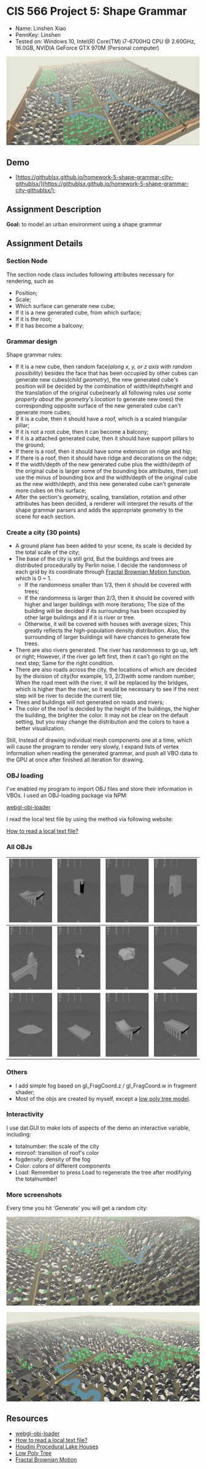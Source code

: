 # CIS 566 Project 5: Shape Grammar

* Name: Linshen Xiao
* PennKey: Linshen
* Tested on: Windows 10, Intel(R) Core(TM) i7-6700HQ CPU @ 2.60GHz, 16.0GB, NVIDIA GeForce GTX 970M (Personal computer)

![](img/cover.png)

## Demo

- [https://githublsx.github.io/homework-5-shape-grammar-city-githublsx/](https://githublsx.github.io/homework-5-shape-grammar-city-githublsx/);

## Assignment Description

**Goal:** to model an urban environment using a shape grammar

## Assignment Details

### Section Node

The section node class includes following attributes necessary for rendering, such as

- Position;
- Scale;
- Which surface can generate new cube;
- If it is a new generated cube, from which surface;
- If it is the root;
- If it has become a balcony;

### Grammar design

Shape grammar rules:

- If it is a new cube, then random face(*along x, y, or z axis with random possibility*) besides the face that has been occupied by other cubes can generate new cubes(*child geometry*), the new generated cube's position will be decided by the combination of width/depth/height and the translation of the original cube(nearly all following rules *use some property about the geometry's location* to generate new ones) the corresponding opposite surface of the new generated cube can't generate more cubes;
- If it is a cube, then it should have a roof, which is a scaled triangular pillar;
- If it is not a root cube, then it can become a balcony;
- If it is a attached generated cube, then it should have support pillars to the ground;
- If there is a roof, then it should have some extension on ridge and hip;
- If there is a roof, then it should have ridge and decorations on the ridge;
- If the width/depth of the new generated cube plus the width/depth of the original cube is larger some of the bounding box attributes, then just use the minus of bounding box and the width/depth of the original cube as the new width/depth, and this new generated cube can't generate more cubes on this surface;
- After the section's geometry, scaling, translation, rotation and other attributes has been decided, a renderer will interpret the results of the shape grammar parsers and adds the appropriate geometry to the scene for each section.

### Create a city (30 points)
- A ground plane has been added to your scene, its scale is decided by the total scale of the city;
- The base of the city is still grid, But the buildings and trees are distributed procedurally by Perlin noise. I decide the randomness of each grid by its coordinate through [Fractal Brownian Motion function](https://thebookofshaders.com/13/), which is 0 ~ 1. 
    - If the randomness smaller than 1/3, then it should be covered with trees; 
    - If the randomness is larger than 2/3, then it should be covered with higher and larger buildings with more iterations; The size of the building will be decided if its surrounding has been occupied by other large buildings and if it is river or tree.
    - Otherwise, it will be covered with houses with average sizes; This greatly reflects the high-population density distribution. Also, the surrounding of larger buildings will have chances to generate few trees. 
- There are also rivers generated. The river has randomness to go up, left or right; However, if the river go left first, then it can't go right on the next step; Same for the right condition.
- There are also roads across the city, the locations of which are decided by the division of city(for example, 1/3, 2/3)with some random number; When the road meet with the river, it will be replaced by the bridges, which is higher than the river, so it would be necessary to see if the next step will be river to decide the current tile;
- Trees and buildings will not generated on roads and rivers;
- The color of the roof is decided by the height of the buildings, the higher the building, the brighter the color. It may not be clear on the default setting, but you may change the distribution and the colors to have a better visualization.

Still, Instead of drawing individual mesh components one at a time, which will cause the program to render very slowly, I expand lists of vertex information when reading the generated grammar, and push all VBO data to the GPU at once after finished all iteration for drawing.

### OBJ loading
I've enabled my program to import OBJ files and store their information in VBOs. I used an OBJ-loading package via NPM:

[webgl-obj-loader](https://www.npmjs.com/package/webgl-obj-loader)

I read the local test file by using the method via following website:

[How to read a local text file?](https://stackoverflow.com/questions/14446447/how-to-read-a-local-text-file)

### All OBJs

|![](img/a1.png)|![](img/a2.png)|![](img/a3.png)|![](img/a4.png)|
|--------------|--------------|--------------|--------------|
|![](img/a5.png)|![](img/a6.png)|![](img/a7.png)|![](img/a8.png)|
|![](img/a9.png)|![](img/a10.png)|![](img/a11.png)|![](img/a12.png)|

### Others

- I add simple fog based on gl_FragCoord.z / gl_FragCoord.w in fragment shader;
- Most of the objs are created by myself, except a [low poly tree model](https://free3d.com/3d-model/low-poly-tree-v1-146606.html).

### Interactivity

I use dat.GUI to make lots of aspects of the demo an interactive variable, including:

* totalnumber: the scale of the city
* minroof: transition of roof's color
* fogdensity: density of the fog
* Color: colors of different components
* Load: Remember to press Load to regenerate the tree after modifying the totalnumber!

### More screenshots

Every time you hit 'Generate' you will get a random city:

![](img/b1.png)

![](img/b3.png)

## Resources

- [webgl-obj-loader](https://www.npmjs.com/package/webgl-obj-loader)
- [How to read a local text file?](https://stackoverflow.com/questions/14446447/how-to-read-a-local-text-file)
- [Houdini Procedural Lake Houses](https://vimeo.com/195580569)
- [Low Poly Tree](https://free3d.com/3d-model/low-poly-tree-v1-146606.html)
- [Fractal Brownian Motion](https://thebookofshaders.com/13/)
